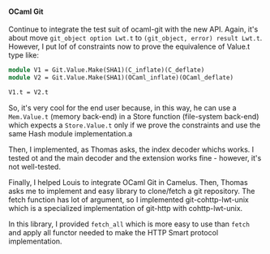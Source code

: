 #### OCaml Git

Continue to integrate the test suit of ocaml-git with the new API.
Again, it's about move `git_object option Lwt.t` to `(git_object,
error) result Lwt.t`. However, I put lof of constraints now to prove
the equivalence of Value.t type like:

```ocaml
module V1 = Git.Value.Make(SHA1)(C_inflate)(C_deflate)
module V2 = Git.Value.Make(SHA1)(OCaml_inflate)(OCaml_deflate)

V1.t = V2.t
```

So, it's very cool for the end user because, in this way, he can use a
`Mem.Value.t` (memory back-end) in a Store function (file-system
back-end) which expects a `Store.Value.t` only if we prove the
constraints and use the same Hash module implementation.a

Then, I implemented, as Thomas asks, the index decoder whichs works. I
tested ot and the main decoder and the extension works fine - however,
it's not well-tested.

Finally, I helped Louis to integrate OCaml Git in Camelus. Then,
Thomas asks me to implement and easy library to clone/fetch a git
repository. The fetch function has lot of argument, so I implemented
git-cohttp-lwt-unix which is a specialized implementation of git-http
with cohttp-lwt-unix.

In this library, I provided `fetch_all` which is more easy to use than
`fetch` and apply all functor needed to make the HTTP Smart protocol
implementation.
